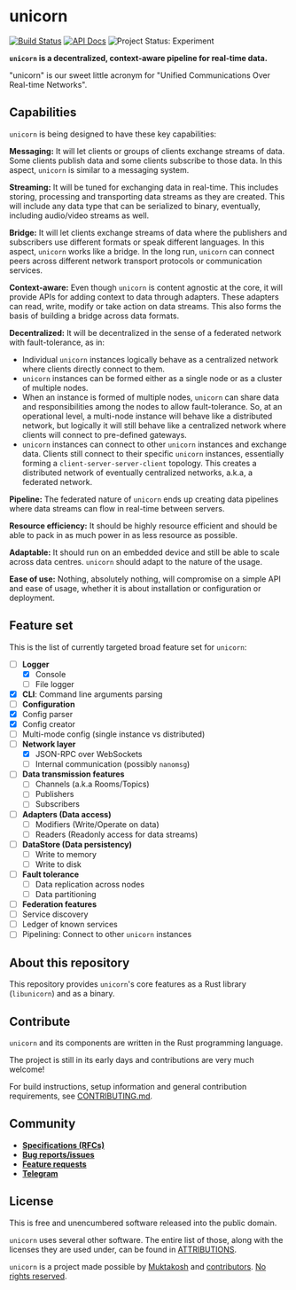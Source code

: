 # unicorn

[![Build Status](https://travis-ci.org/muktakosh/unicorn.svg?branch=master)](https://travis-ci.org/muktakosh/unicorn) [![API Docs](https://img.shields.io/badge/docs-API-blue.svg)](https://muktakosh.github.io/unicorn) ![Project Status: Experiment](https://img.shields.io/badge/status-experiment-red.svg)

**`unicorn` is a decentralized, context-aware pipeline for real-time data.**

"unicorn" is our sweet little acronym for "Unified Communications Over
Real-time Networks".

## Capabilities

`unicorn` is being designed to have these key capabilities:

**Messaging:** It will let clients or groups of clients exchange
streams of data. Some clients publish data and some clients subscribe
to those data. In this aspect, `unicorn` is similar to a messaging
system.

**Streaming:** It will be tuned for exchanging data in real-time. This
includes storing, processing and transporting data streams as they are
created. This will include any data type that can be serialized to
binary, eventually, including audio/video streams as well.

**Bridge:** It will let clients exchange streams of data where the
publishers and subscribers use different formats or speak different
languages. In this aspect, `unicorn` works like a bridge. In the long
run, `unicorn` can connect peers across different network transport
protocols or communication services.

**Context-aware:** Even though `unicorn` is content agnostic at the
core, it will provide APIs for adding context to data through
adapters. These adapters can read, write, modify or take action on
data streams. This also forms the basis of building a bridge across
data formats.

**Decentralized:** It will be decentralized in the sense of a
federated network with fault-tolerance, as in:

- Individual `unicorn` instances logically behave as a centralized
  network where clients directly connect to them.
- `unicorn` instances can be formed either as a single node or as a
  cluster of multiple nodes.
- When an instance is formed of multiple nodes, `unicorn` can share
  data and responsibilities among the nodes to allow
  fault-tolerance. So, at an operational level, a multi-node instance
  will behave like a distributed network, but logically it will still
  behave like a centralized network where clients will connect to
  pre-defined gateways.
- `unicorn` instances can connect to other `unicorn` instances and
  exchange data. Clients still connect to their specific `unicorn`
  instances, essentially forming a `client-server-server-client`
  topology. This creates a distributed network of eventually
  centralized networks, a.k.a, a federated network.

**Pipeline:** The federated nature of `unicorn` ends up creating data
pipelines where data streams can flow in real-time between servers.

**Resource efficiency:** It should be highly resource efficient and
should be able to pack in as much power in as less resource as
possible.

**Adaptable:** It should run on an embedded device and still be able
to scale across data centres. `unicorn` should adapt to the nature of
the usage.

**Ease of use:** Nothing, absolutely nothing, will compromise on a
simple API and ease of usage, whether it is about installation or
configuration or deployment.

## Feature set

This is the list of currently targeted broad feature set for `unicorn`:

- [ ] **Logger**
  - [x] Console
  - [ ] File logger
- [x] **CLI**: Command line arguments parsing
- [ ] **Configuration**
 - [x] Config parser
 - [x] Config creator
 - [ ] Multi-mode config (single instance vs distributed)
- [ ] **Network layer**
  - [x] JSON-RPC over WebSockets
  - [ ] Internal communication (possibly `nanomsg`)
- [ ] **Data transmission features**
  - [ ] Channels (a.k.a Rooms/Topics)
  - [ ] Publishers
  - [ ] Subscribers
- [ ] **Adapters (Data access)**
  - [ ] Modifiers (Write/Operate on data)
  - [ ] Readers (Readonly access for data streams)
- [ ] **DataStore (Data persistency)**
  - [ ] Write to memory
  - [ ] Write to disk
- [ ] **Fault tolerance**
  - [ ] Data replication across nodes
  - [ ] Data partitioning
- [ ] **Federation features**
 - [ ] Service discovery
 - [ ] Ledger of known services
 - [ ] Pipelining: Connect to other `unicorn` instances

## About this repository

This repository provides `unicorn`'s core features as a Rust library
(`libunicorn`) and as a binary.

## Contribute

`unicorn` and its components are written in the Rust programming language.

The project is still in its early days and contributions are very much
welcome!

For build instructions, setup information and general contribution
requirements, see [CONTRIBUTING.md](CONTRIBUTING.md).

## Community

- [**Specifications (RFCs)**](https://github.com/muktakosh/unicorn/labels/rfc)
- [**Bug reports/issues**](https://github.com/muktakosh/unicorn/issues)
- [**Feature requests**](https://github.com/muktakosh/unicorn/labels/feature-request)
- [**Telegram**](https://telegram.me/mk_unicorn)

## License

This is free and unencumbered software released into the public
domain.

`unicorn` uses several other software. The entire list of those, along
with the licenses they are used under, can be found in
[ATTRIBUTIONS](ATTRIBUTIONS).

`unicorn` is a project made possible by
[Muktakosh](https://muktakosh.org) and
[contributors](CREDITS). [No rights reserved](LICENSE).
